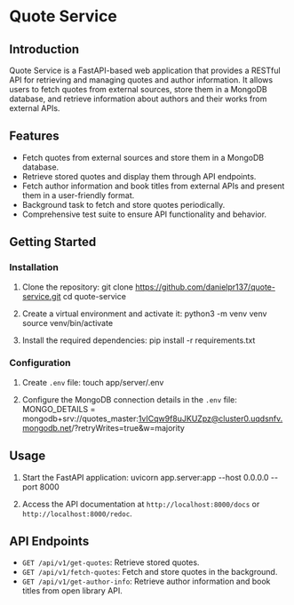 # Quote Service

## Introduction

Quote Service is a FastAPI-based web application that provides a RESTful API for retrieving and managing quotes and author information. It allows users to fetch quotes from external sources, store them in a MongoDB database, and retrieve information about authors and their works from external APIs.

## Features

- Fetch quotes from external sources and store them in a MongoDB database.
- Retrieve stored quotes and display them through API endpoints.
- Fetch author information and book titles from external APIs and present them in a user-friendly format.
- Background task to fetch and store quotes periodically.
- Comprehensive test suite to ensure API functionality and behavior.

## Getting Started

### Installation

1. Clone the repository:
    git clone https://github.com/danielpr137/quote-service.git
    cd quote-service

2. Create a virtual environment and activate it:
    python3 -m venv venv
    source venv/bin/activate

3. Install the required dependencies:
    pip install -r requirements.txt


### Configuration

1. Create `.env` file:
    touch app/server/.env

2. Configure the MongoDB connection details in the `.env` file:
    MONGO_DETAILS = mongodb+srv://quotes_master:1vICqw9f8uJKUZpz@cluster0.uqdsnfv.mongodb.net/?retryWrites=true&w=majority

## Usage

1. Start the FastAPI application:
    uvicorn app.server:app --host 0.0.0.0 --port 8000

2. Access the API documentation at `http://localhost:8000/docs` or `http://localhost:8000/redoc`.

## API Endpoints

- `GET /api/v1/get-quotes`: Retrieve stored quotes.
- `GET /api/v1/fetch-quotes`: Fetch and store quotes in the background.
- `GET /api/v1/get-author-info`: Retrieve author information and book titles from open library API.


